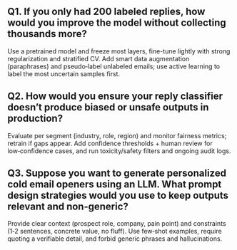 ## Q1. If you only had 200 labeled replies, how would you improve the model without collecting thousands more?
Use a pretrained model and freeze most layers, fine-tune lightly with strong regularization and stratified CV. Add smart data augmentation (paraphrases) and pseudo‑label unlabeled emails; use active learning to label the most uncertain samples first.

## Q2. How would you ensure your reply classifier doesn’t produce biased or unsafe outputs in production?

Evaluate per segment (industry, role, region) and monitor fairness metrics; retrain if gaps appear. Add confidence thresholds + human review for low‑confidence cases, and run toxicity/safety filters and ongoing audit logs.

## Q3. Suppose you want to generate personalized cold email openers using an LLM. What prompt design strategies would you use to keep outputs relevant and non-generic?

Provide clear context (prospect role, company, pain point) and constraints (1‑2 sentences, concrete value, no fluff). Use few‑shot examples, require quoting a verifiable detail, and forbid generic phrases and hallucinations.
